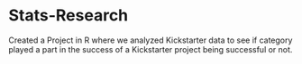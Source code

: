 # Stats-Research
Created a Project in R where we analyzed Kickstarter data to see if category played a part in the success of a Kickstarter
project being successful or not.
